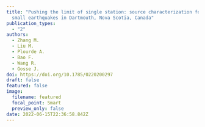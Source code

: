 ```yaml
---
title: "Pushing the limit of single station: source characterization for two
  small earthquakes in Dartmouth, Nova Scotia, Canada"
publication_types:
  - "2"
authors:
  - Zhang M.
  - Liu M.
  - Plourde A.
  - Bao F.
  - Wang R.
  - Gosse J.
doi: https://doi.org/10.1785/0220200297
draft: false
featured: false
image:
  filename: featured
  focal_point: Smart
  preview_only: false
date: 2022-06-15T22:36:58.842Z
---
```

